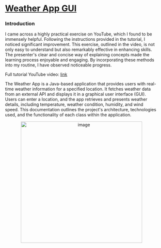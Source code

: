 [**<h1>Weather App GUI</h1>**](https://github.com/Milo-Hsieh/Java/new/main/WeatherApp/README.md#Weather-app-gui)

<h3>Introduction</h3>

I came across a highly practical exercise on YouTube, which I found to be immensely helpful. Following the instructions provided in the tutorial, I noticed significant improvement. This exercise, outlined in the video, is not only easy to understand but also remarkably effective in enhancing skills. The presenter's clear and concise way of explaining concepts made the learning process enjoyable and engaging. By incorporating these methods into my routine, I have observed noticeable progress.

Full tutorial YouTube video: [link](https://www.youtube.com/watch?v=8ZcEYv2ezWc)

The Weather App is a Java-based application that provides users with real-time weather information for a specified location. It fetches weather data from an external API and displays it in a graphical user interface (GUI). Users can enter a location, and the app retrieves and presents weather details, including temperature, weather condition, humidity, and wind speed. This documentation outlines the project's architecture, technologies used, and the functionality of each class within the application.

<p align="center">
  <img width="400" alt="image" src="https://github.com/Milo-Hsieh/Java/assets/117001942/9dedd34a-ede6-4162-8510-d74cdfbd418f">
</p>



